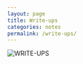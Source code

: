 ```yaml
---
layout: page
title: Write-ups
categories: notes
permalink: /write-ups/
---
```


![WRITE-UPS](https://dcgc.io/write-ups_logo.png)
